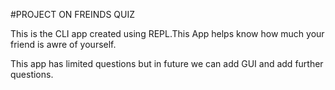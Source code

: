 #PROJECT ON FREINDS QUIZ

This is the CLI app created using REPL.This App helps know how much your friend is awre of yourself.

This app has limited questions but in future we can add GUI and add further questions.